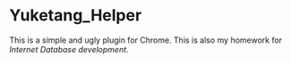 # Yuketang_Helper
This is a simple and ugly plugin for Chrome. This is also my homework for *Internet Database development*.
